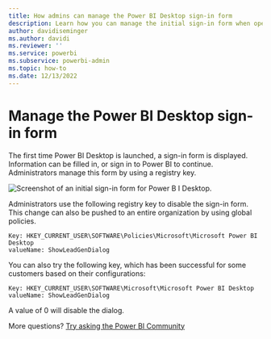 ```yaml
---
title: How admins can manage the Power BI Desktop sign-in form
description: Learn how you can manage the initial sign-in form when opening Power BI Desktop by using registry keys.
author: davidiseminger
ms.author: davidi
ms.reviewer: ''
ms.service: powerbi
ms.subservice: powerbi-admin
ms.topic: how-to
ms.date: 12/13/2022
---
```


# Manage the Power BI Desktop sign-in form

The first time Power BI Desktop is launched, a sign-in form is displayed. Information can be filled in, or sign in to Power BI to continue. Administrators manage this form by using a registry key.

![Screenshot of an initial sign-in form for Power B I Desktop.](media/desktop-admin-sign-in-form/sign-in-form.png)

Administrators use the following registry key to disable the sign-in form. This change can also be pushed to an entire organization by using global policies.

```console
Key: HKEY_CURRENT_USER\SOFTWARE\Policies\Microsoft\Microsoft Power BI Desktop
valueName: ShowLeadGenDialog
```

You can also try the following key, which has been successful for some customers based on their configurations:

```console
Key: HKEY_CURRENT_USER\SOFTWARE\Microsoft\Microsoft Power BI Desktop
valueName: ShowLeadGenDialog
```

A value of 0 will disable the dialog.

More questions? [Try asking the Power BI Community](https://community.powerbi.com/)
